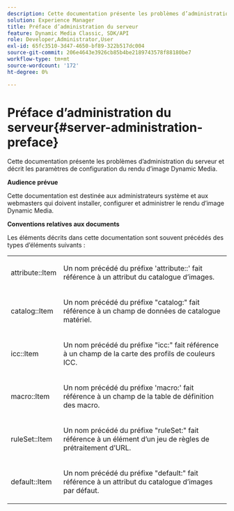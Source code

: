 ```yaml
---
description: Cette documentation présente les problèmes d’administration du serveur et décrit les paramètres de configuration du rendu d’image Dynamic Media.
solution: Experience Manager
title: Préface d’administration du serveur
feature: Dynamic Media Classic, SDK/API
role: Developer,Administrator,User
exl-id: 65fc3510-3d47-4650-bf89-322b517dc004
source-git-commit: 206e4643e3926cb85b4be2189743578f88180be7
workflow-type: tm+mt
source-wordcount: '172'
ht-degree: 0%

---
```


# Préface d’administration du serveur{#server-administration-preface}

Cette documentation présente les problèmes d’administration du serveur et décrit les paramètres de configuration du rendu d’image Dynamic Media.

**Audience prévue**

Cette documentation est destinée aux administrateurs système et aux webmasters qui doivent installer, configurer et administrer le rendu d’image Dynamic Media.

**Conventions relatives aux documents**

Les éléments décrits dans cette documentation sont souvent précédés des types d’éléments suivants :

<table id="simpletable_E96BA470B3CE4266A9E6ED0440A56C40"> 
 <tr class="strow"> 
  <td class="stentry"> <p>attribute::Item </p></td> 
  <td class="stentry"> <p>Un nom précédé du préfixe 'attribute::' fait référence à un attribut du catalogue d’images. </p></td> 
 </tr> 
 <tr class="strow"> 
  <td class="stentry"> <p>catalog::Item </p></td> 
  <td class="stentry"> <p>Un nom précédé du préfixe "catalog:" fait référence à un champ de données de catalogue matériel. </p></td> 
 </tr> 
 <tr class="strow"> 
  <td class="stentry"> <p>icc::Item </p></td> 
  <td class="stentry"> <p>Un nom précédé du préfixe "icc:" fait référence à un champ de la carte des profils de couleurs ICC. </p></td> 
 </tr> 
 <tr class="strow"> 
  <td class="stentry"> <p>macro::Item </p></td> 
  <td class="stentry"> <p>Un nom précédé du préfixe 'macro:' fait référence à un champ de la table de définition des macro. </p></td> 
 </tr> 
 <tr class="strow"> 
  <td class="stentry"> <p>ruleSet::Item </p></td> 
  <td class="stentry"> <p>Un nom précédé du préfixe "ruleSet:" fait référence à un élément d’un jeu de règles de prétraitement d’URL. </p></td> 
 </tr> 
 <tr class="strow"> 
  <td class="stentry"> <p>default::Item </p></td> 
  <td class="stentry"> <p>Un nom précédé du préfixe "default:" fait référence à un attribut du catalogue d’images par défaut. </p></td> 
 </tr> 
</table>
